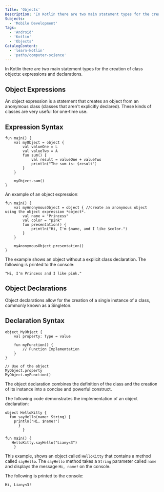 ```yaml
---
Title: 'Objects'
Description: 'In Kotlin there are two main statement types for the creation of class objects: expressions and declarations.'
Subjects:
  - 'Mobile Development'
Tags:
  - 'Android'
  - 'Kotlin'
  - 'Objects'
CatalogContent:
  - 'learn-kotlin'
  - 'paths/computer-science'
---
```


In Kotlin there are two main statement types for the creation of class objects: expressions and declarations.

## Object Expressions

An object expression is a statement that creates an object from an anonymous class (classes that aren't explicitly declared). These kinds of classes are very useful for one-time use.

## Expression Syntax

```pseudo
fun main() {
    val myObject = object {
        val valueOne = L
        val valueTwo = A
        fun sum() {
            val result = valueOne + valueTwo
            println("The sum is: $result")
        }
    }

    myObject.sum()
}
```

An example of an object expression:

```
fun main() {
    val myAnonymousObject = object { //create an anonymous object using the object expression *object*.
        val name = "Princess"
        val color = "pink"
        fun presentation() {
            println("Hi, I'm $name, and I like $color.")
        }
    }

    myAnonymousObject.presentation()
}
```

The example shows an object without a explicit class declaration. The following is printed to the console:

```shell
"Hi, I'm Princess and I like pink."
```

## Object Declarations

Object declarations allow for the creation of a single instance of a class, commonly known as a Singleton.

## Declaration Syntax

```pseudo
object MyObject {
    val property: Type = value

    fun myFunction() {
        // Function Implementation
    }
}

// Use of the object
MyObject.property
MyObject.myFunction()
```

The object declaration combines the definition of the class and the creation of its instance into a concise and powerful construct.

The following code demonstrates the implementation of an object declaration:

```
object HelloKitty {
  fun sayHello(name: String) {
    println("Hi, $name!")
      }
        }

fun main() {
   HelloKitty.sayHello("Liany<3")
    }
```

This example, shows an object called `HelloKitty` that contains a method called `sayHello`. The `sayHello` method takes a `String` parameter called `name` and displays the message `Hi, name!` on the console.

The following is printed to the console:

```shell
Hi, Liany<3!
```
